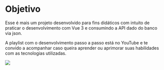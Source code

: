
# Objetivo

Esse é mais um projeto desenvolvido para fins didáticos com intuito de praticar o desenvolvimento com Vue 3 e consumindo a API dado do banco via json.

A playlist com o desenvolvimento passo a passo está no YouTube e te convido a acompanhar caso queira aprender ou aprimorar suas habilidades com as tecnologias utilizadas.

<a href="https://www.youtube.com/watch?v=wsAQQioPIJs&list=PLnDvRpP8BnezDglaAvtWgQXzsOmXUuRHL&index=1" target="_blank">
  <img src="https://i.ytimg.com/vi/wsAQQioPIJs/maxresdefault.jpg" />
</a>

